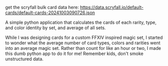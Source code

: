 get the scryfall bulk card data here: https://data.scryfall.io/default-cards/default-cards-20241003090726.json

A simple python application that calculates the cards of each rarity, type, and color identity by set, and average of all sets.

While I was designing cards for a custom FFXIV inspired magic set, I started to wonder what the average number of card types, colors and rarities went into an average magic set. Rather than count for like an hour or two, I made this dumb python app to do it for me! Remember kids, don't smoke unstructured data.